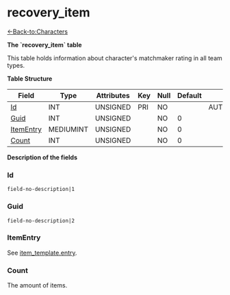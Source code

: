 # recovery\_item

[<-Back-to:Characters](database-characters)

**The \`recovery\_item\` table**

This table holds information about character's matchmaker rating in all team types.

**Table Structure**

| Field          | Type      | Attributes | Key | Null | Default | Extra          | Comment |
| -------------- | --------- | ---------- | --- | ---- | ------- | -------------- | ------- |
| [Id][1]        | INT       | UNSIGNED   | PRI | NO   |         | AUTO_INCREMENT |         |
| [Guid][2]      | INT       | UNSIGNED   |     | NO   | 0       |                |         |
| [ItemEntry][3] | MEDIUMINT | UNSIGNED   |     | NO   | 0       |                |         |
| [Count][4]     | INT       | UNSIGNED   |     | NO   | 0       |                |         |

[1]: #id
[2]: #guid
[3]: #itementry
[4]: #count

**Description of the fields**

### Id

`field-no-description|1`

### Guid

`field-no-description|2`

### ItemEntry

See [item_template.entry](item_template#entry).

### Count

The amount of items.
